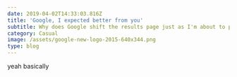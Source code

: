 ```yaml
---
date: 2019-04-02T14:33:03.816Z
title: 'Google, I expected better from you'
subtitle: Why does Google shift the results page just as I'm about to press a link?
category: Casual
image: /assets/google-new-logo-2015-640x344.png
type: blog
---
```

yeah basically
